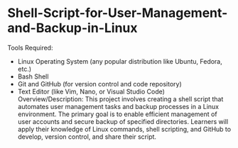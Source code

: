 # Shell-Script-for-User-Management-and-Backup-in-Linux

Tools Required:
- Linux Operating System (any popular distribution like Ubuntu, Fedora,
etc.)
- Bash Shell
- Git and GitHub (for version control and code repository)
- Text Editor (like Vim, Nano, or Visual Studio Code)
Overview/Description:
This project involves creating a shell script that automates user
management tasks and backup
processes in a Linux environment. The primary goal is to enable efficient
management of user
accounts and secure backup of specified directories. Learners will apply
their knowledge of Linux
commands, shell scripting, and GitHub to develop, version control, and
share their script.
